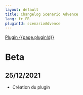 ```yaml
---
layout: default
title: Changelog Scenario Advence
lang: fr_FR
pluginId: scenarioAdvence
---
```


<div id="title">
<a href="../../../{{site.baseurl}}/{{page.pluginId}}/{{page.lang}}">Plugin {{page.pluginId}}</a>
</div>

# Beta
## 25/12/2021
- Création du plugin